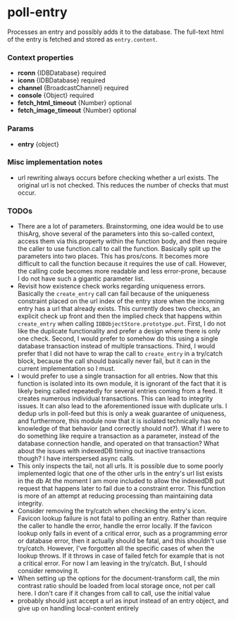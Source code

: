 # poll-entry
Processes an entry and possibly adds it to the database. The full-text html of the entry is fetched and stored as `entry.content`.

### Context properties
* **rconn** {IDBDatabase} required
* **iconn** {IDBDatabase} required
* **channel** {BroadcastChannel} required
* **console** {Object} required
* **fetch_html_timeout** {Number} optional
* **fetch_image_timeout** {Number} optional

### Params
* **entry** {object}

### Misc implementation notes
* url rewriting always occurs before checking whether a url exists. The original url is not checked. This reduces the number of checks that must occur.

### TODOs
* There are a lot of parameters. Brainstorming, one idea would be to use thisArg, shove several of the parameters into this so-called context, access them via this.property within the function body, and then require the caller to use function.call to call the function. Basically split up the parameters into two places. This has pros/cons. It becomes more difficult to call the function because it requires the use of call. However, the calling code becomes more readable and less error-prone, because I do not have such a gigantic parameter list.
* Revisit how existence check works regarding uniqueness errors. Basically the `create_entry` call can fail because of the uniqueness constraint placed on the url index of the entry store when the incoming entry has a url that already exists. This currently does two checks, an explicit check up front and then the implied check that happens within `create_entry` when calling `IDBObjectStore.prototype.put`. First, I do not like the duplicate functionality and prefer a design where there is only one check. Second, I would prefer to somehow do this using a single database transaction instead of multiple transactions. Third, I would prefer that I did not have to wrap the call to `create_entry` in a try/catch block, because the call should basically never fail, but it can in the current implementation so I must.
* I would prefer to use a single transaction for all entries. Now that this function is isolated into its own module, it is ignorant of the fact that it is likely being called repeatedly for several entries coming from a feed. It creates numerous individual transactions. This can lead to integrity issues. It can also lead to the aforementioned issue with duplicate urls. I dedup urls in poll-feed but this is only a weak guarantee of uniqueness, and furthermore, this module now that it is isolated technically has no knowledge of that behavior (and correctly should not?). What if I were to do something like require a transaction as a parameter, instead of the database connection handle, and operated on that transaction? What about the issues with indexedDB timing out inactive transactions though? I have interspersed async calls.
* This only inspects the tail, not all urls. It is possible due to some poorly implemented logic that one of the other urls in the entry's url list exists in the db At the moment I am more included to allow the indexedDB put request that happens later to fail due to a constraint error. This function is more of an attempt at reducing processing than maintaining data integrity.
* Consider removing the try/catch when checking the entry's icon. Favicon lookup failure is not fatal to polling an entry. Rather than require the caller to handle the error, handle the error locally. If the favicon lookup only fails in event of a critical error, such as a programming error or database error, then it actually should be fatal, and this shouldn't use try/catch. However, I've forgotten all the specific cases of when the lookup throws. If it throws in case of failed fetch for example that is not a critical error. For now I am leaving in the try/catch. But, I should consider removing it.
* When setting up the options for the document-transform call, the min contrast ratio should be loaded from local storage once, not per call here. I don't care if it changes from call to call, use the initial value
* probably should just accept a url as input instead of an entry object, and give up on handling local-content entirely
